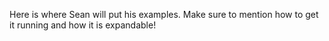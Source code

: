 Here is where Sean will put his examples.  Make sure to mention how to get it running and how it is expandable!
